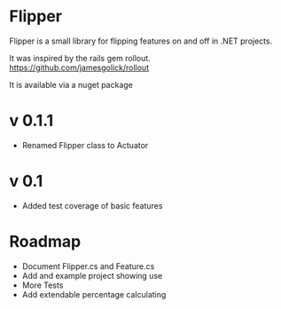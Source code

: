 Flipper
=======

Flipper is a small library for flipping features on and off in .NET projects.

It was inspired by the rails gem rollout. https://github.com/jamesgolick/rollout

It is available via a nuget package

v 0.1.1
=======

- Renamed Flipper class to Actuator

v 0.1
=====

- Added test coverage of basic features


Roadmap
=======

- Document Flipper.cs and Feature.cs
- Add and example project showing use
- More Tests
- Add extendable percentage calculating
